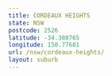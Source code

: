 ```yaml
---
title: CORDEAUX HEIGHTS
state: NSW
postcode: 2526
latitude: -34.380765
longitude: 150.77681
url: /nsw/cordeaux-heights/
layout: suburb
---
```

